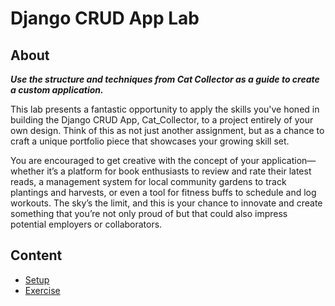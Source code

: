 <h1>
  <span class="prefix"></span>
  <span class="headline">Django CRUD App Lab</span>
</h1>

## About

**_Use the structure and techniques from Cat Collector as a guide to create a custom application._**

This lab presents a fantastic opportunity to apply the skills you've honed in building the Django CRUD App, Cat_Collector, to a project entirely of your own design. Think of this as not just another assignment, but as a chance to craft a unique portfolio piece that showcases your growing skill set. 

You are encouraged to get creative with the concept of your application—whether it’s a platform for book enthusiasts to review and rate their latest reads, a management system for local community gardens to track plantings and harvests, or even a tool for fitness buffs to schedule and log workouts. The sky’s the limit, and this is your chance to innovate and create something that you’re not only proud of but that could also impress potential employers or collaborators.

## Content

- [Setup](./setup/README.md)
- [Exercise](./exercise/README.md)

